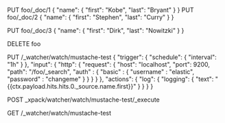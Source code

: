 PUT foo/_doc/1
{
  "name": {
    "first": "Kobe",
    "last": "Bryant"
  }
} 
PUT foo/_doc/2
{
  "name": {
    "first": "Stephen",
    "last": "Curry"
  }
} 

PUT foo/_doc/3
{
  "name": {
    "first": "Dirk",
    "last": "Nowitzki"
  }
} 

DELETE foo

PUT /_watcher/watch/mustache-test
{
  "trigger": {
    "schedule": {
      "interval": "1h"
    }
  },
  "input": {
    "http": {
      "request": {
        "host": "localhost",
        "port": 9200,
        "path": "/foo/_search",
             "auth" : {
        "basic" : {
          "username" : "elastic",
          "password" : "changeme"
        }
      }
      }
    }
  },
  "actions": {
    "log": {
      "logging": {
        "text": "{{ctx.payload.hits.hits.0._source.name.first}}"
      }
    }
  }
} 



POST _xpack/watcher/watch/mustache-test/_execute

GET /_watcher/watch/mustache-test



```
